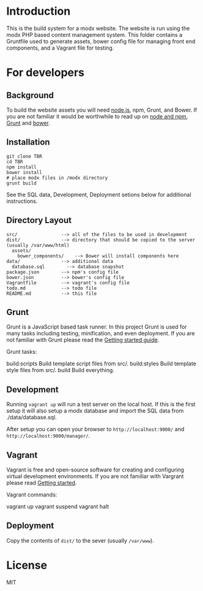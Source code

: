 # Introduction

This is the build system for a modx website.  The website is run using the modx PHP based content management system.  This folder contains a Gruntfile used to generate assets, bower config file for managing front end components, and a Vagrant file for testing.

# For developers

## Background

To build the website assets you will need [node.js](http://nodejs.org/), npm, Grunt, and Bower. If you are not familiar it would be worthwhile to read up on [node and npm](http://www.joyent.com/blog/installing-node-and-npm/), [Grunt](https://github.com/gruntjs/grunt/wiki/Getting-started) and [bower](http://bower.io/).

## Installation

    git clone TBR
    cd TBR
    npm install
    bower install
    # place modx files in /modx directory
    grunt build

See the SQL data, Development, Deployment setions below for additional instructions.

## Directory Layout

    src/                --> all of the files to be used in development
    dist/               --> directory that should be copied to the server (usually /var/www/html)
      assets/
        bower_components/    --> Bower will install components here
    data/               --> additional data
      database.sql        --> database snapshot
    package.json        --> npm's config file
    bower.json          --> bower's config file
    Vagrantfile         --> vagrant's config file
    todo.md             --> todo file
    README.md           --> this file

## Grunt

Grunt is a JavaScript based task runner.  In this project Grunt is used for many tasks including testing, minification, and even deployment.  If you are not familiar with Grunt please read the [Getting started guide](https://github.com/gruntjs/grunt/wiki/Getting-started).

Grunt tasks:

 build:scripts  Build template script files from src/.
  build:styles  Build template style files from src/.
         build  Build everything.

## Development

Running `vagrant up` will run a test server on the local host. If this is the first setup it will also setup a modx database and import the SQL data from ./data/database.sql.

After setup you can open your browser to `http://localhost:9000/` and  `http://localhost:9000/manager/`.

## Vagrant

Vagrant is free and open-source software for creating and configuring virtual development environments.  If you are not familiar with Vargrant please read [Getting started](http://docs.vagrantup.com/v2/getting-started/index.html).

Vagrant commands:

  vagrant up
  vagrant suspend
  vagrant halt

## Deployment

Copy the contents of `dist/` to the sever (usually `/var/www`).

# License

MIT
